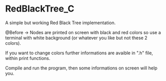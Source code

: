 # RedBlackTree_C
A simple but working Red Black Tree implementation.

@Before -> Nodes are printed on screen with black and red colors so use a terminal with white background (or whatever you like but not these 2 colors).

If you want to change colors further informations are avaible in ".h" file, within print functions.

Compile and run the program, then some informations on screen will help you.

